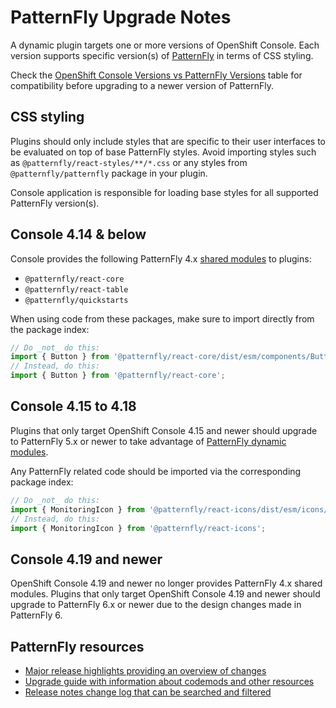 # PatternFly Upgrade Notes

A dynamic plugin targets one or more versions of OpenShift Console. Each version supports
specific version(s) of [PatternFly](https://www.patternfly.org/) in terms of CSS styling.

Check the [OpenShift Console Versions vs PatternFly Versions][console-pf-versions] table for
compatibility before upgrading to a newer version of PatternFly.

## CSS styling

Plugins should only include styles that are specific to their user interfaces to be evaluated on
top of base PatternFly styles. Avoid importing styles such as `@patternfly/react-styles/**/*.css`
or any styles from `@patternfly/patternfly` package in your plugin.

Console application is responsible for loading base styles for all supported PatternFly version(s).

## Console 4.14 & below

Console provides the following PatternFly 4.x [shared modules][console-shared-modules] to plugins:

- `@patternfly/react-core`
- `@patternfly/react-table`
- `@patternfly/quickstarts`

When using code from these packages, make sure to import directly from the package index:

```ts
// Do _not_ do this:
import { Button } from '@patternfly/react-core/dist/esm/components/Button';
// Instead, do this:
import { Button } from '@patternfly/react-core';
```

## Console 4.15 to 4.18

Plugins that only target OpenShift Console 4.15 and newer should upgrade to PatternFly 5.x or newer
to take advantage of [PatternFly dynamic modules][console-pf-dynamic-modules].

Any PatternFly related code should be imported via the corresponding package index:

```ts
// Do _not_ do this:
import { MonitoringIcon } from '@patternfly/react-icons/dist/esm/icons/monitoring-icon';
// Instead, do this:
import { MonitoringIcon } from '@patternfly/react-icons';
```

## Console 4.19 and newer

OpenShift Console 4.19 and newer no longer provides PatternFly 4.x shared modules. Plugins that only
target OpenShift Console 4.19 and newer should upgrade to PatternFly 6.x or newer due to the design
changes made in PatternFly 6.

## PatternFly resources

- [Major release highlights providing an overview of changes][pf-release-highlights]
- [Upgrade guide with information about codemods and other resources][pf-upgrade-guide]
- [Release notes change log that can be searched and filtered][pf-upgrade-release-notes]

[console-shared-modules]: ./README.md#shared-modules
[console-pf-versions]: ./README.md#openshift-console-versions-vs-patternfly-versions
[console-pf-dynamic-modules]: ./README.md#patternfly-dynamic-modules
[pf-release-highlights]: https://www.patternfly.org/get-started/release-highlights/
[pf-upgrade-guide]: https://www.patternfly.org/get-started/upgrade
[pf-upgrade-release-notes]: https://www.patternfly.org/get-started/upgrade/release-notes
